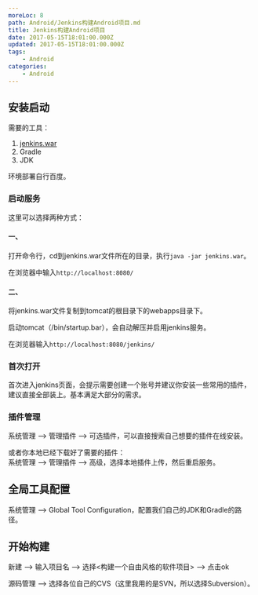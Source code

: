 ```yaml
---
moreLoc: 8
path: Android/Jenkins构建Android项目.md
title: Jenkins构建Android项目
date: 2017-05-15T18:01:00.000Z
updated: 2017-05-15T18:01:00.000Z
tags:
    - Android
categories:
    - Android
---
```


## 安装启动

需要的工具：  
1. [jenkins.war](http://mirrors.jenkins-ci.org/war/latest/jenkins.war)  
2. Gradle  
3. JDK   

环境部署自行百度。

<!--more-->


### 启动服务

这里可以选择两种方式：

#### 一、

打开命令行，cd到jenkins.war文件所在的目录，执行`java -jar jenkins.war`。

在浏览器中输入`http://localhost:8080/`

#### 二、

将jenkins.war文件复制到tomcat的根目录下的webapps目录下。

启动tomcat（/bin/startup.bar），会自动解压并启用jenkins服务。

在浏览器输入`http://localhost:8080/jenkins/`

### 首次打开

首次进入jenkins页面，会提示需要创建一个账号并建议你安装一些常用的插件，建议直接全部装上。基本满足大部分的需求。

### 插件管理

系统管理 --> 管理插件 --> 可选插件，可以直接搜索自己想要的插件在线安装。

或者你本地已经下载好了需要的插件：  
系统管理 --> 管理插件 --> 高级，选择本地插件上传，然后重启服务。

## 全局工具配置

系统管理 --> Global Tool Configuration，配置我们自己的JDK和Gradle的路径。

## 开始构建

新建 --> 输入项目名 --> 选择<构建一个自由风格的软件项目> --> 点击ok

源码管理 --> 选择各位自己的CVS（这里我用的是SVN，所以选择Subversion）。


